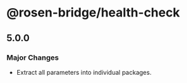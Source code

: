 # @rosen-bridge/health-check

## 5.0.0

### Major Changes

- Extract all parameters into individual packages.
